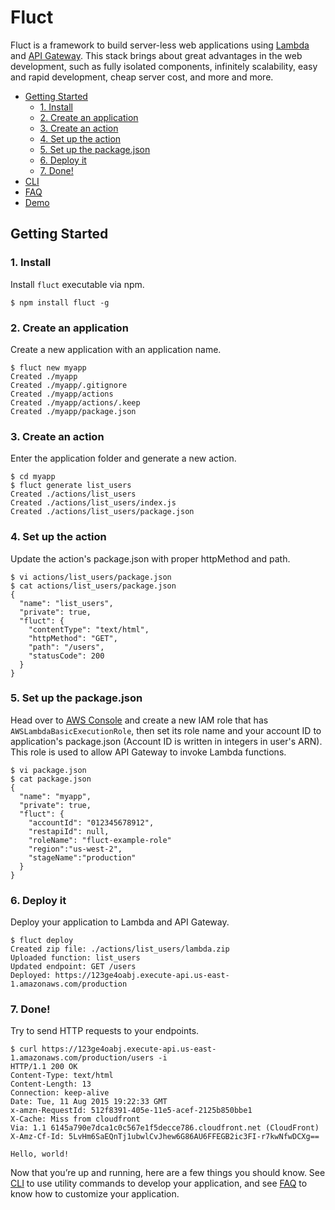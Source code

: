 # Fluct
Fluct is a framework to build server-less web applications using
[Lambda](https://aws.amazon.com/lambda/) and [API Gateway](https://aws.amazon.com/api-gateway/).
This stack brings about great advantages in the web development,
such as fully isolated components, infinitely scalability, easy and rapid development,
cheap server cost, and more and more.

- [Getting Started](#getting-started)
  - [1. Install](#1-install)
  - [2. Create an application](#2-create-an-application)
  - [3. Create an action](#3-create-an-action)
  - [4. Set up the action](#4-set-up-the-action)
  - [5. Set up the package.json](#5-set-up-the-package-json)
  - [6. Deploy it](#6-deploy-it)
  - [7. Done!](#7-done)
- [CLI](/docs/cli.md)
- [FAQ](/docs/faq.md)
- [Demo](https://github.com/r7kamura/fluct-example)

## Getting Started
### 1. Install
Install `fluct` executable via npm.

```
$ npm install fluct -g
```

### 2. Create an application
Create a new application with an application name.

```
$ fluct new myapp
Created ./myapp
Created ./myapp/.gitignore
Created ./myapp/actions
Created ./myapp/actions/.keep
Created ./myapp/package.json
```

### 3. Create an action
Enter the application folder and generate a new action.

```
$ cd myapp
$ fluct generate list_users
Created ./actions/list_users
Created ./actions/list_users/index.js
Created ./actions/list_users/package.json
```

### 4. Set up the action
Update the action's package.json with proper httpMethod and path.

```
$ vi actions/list_users/package.json
$ cat actions/list_users/package.json
{
  "name": "list_users",
  "private": true,
  "fluct": {
    "contentType": "text/html",
    "httpMethod": "GET",
    "path": "/users",
    "statusCode": 200
  }
}
```

### 5. Set up the package.json
Head over to [AWS Console](https://console.aws.amazon.com) and create a new IAM role
that has `AWSLambdaBasicExecutionRole`, then set its role name and your account ID
to application's package.json (Account ID is written in integers in user's ARN).
This role is used to allow API Gateway to invoke Lambda functions.

```
$ vi package.json
$ cat package.json
{
  "name": "myapp",
  "private": true,
  "fluct": {
    "accountId": "012345678912",
    "restapiId": null,
    "roleName": "fluct-example-role"
    "region":"us-west-2",
    "stageName":"production"
  }
}
```

### 6. Deploy it
Deploy your application to Lambda and API Gateway.

```
$ fluct deploy
Created zip file: ./actions/list_users/lambda.zip
Uploaded function: list_users
Updated endpoint: GET /users
Deployed: https://123ge4oabj.execute-api.us-east-1.amazonaws.com/production
```

### 7. Done!
Try to send HTTP requests to your endpoints.

```
$ curl https://123ge4oabj.execute-api.us-east-1.amazonaws.com/production/users -i
HTTP/1.1 200 OK
Content-Type: text/html
Content-Length: 13
Connection: keep-alive
Date: Tue, 11 Aug 2015 19:22:33 GMT
x-amzn-RequestId: 512f8391-405e-11e5-acef-2125b850bbe1
X-Cache: Miss from cloudfront
Via: 1.1 6145a790e7dca1c0c567e1f5decce786.cloudfront.net (CloudFront)
X-Amz-Cf-Id: 5LvHm6SaEQnTj1ubwlCvJhew6G86AU6FFEGB2ic3FI-r7kwNfwDCXg==

Hello, world!
```

Now that you’re up and running, here are a few things you should know.
See [CLI](/docs/cli.md) to use utility commands
to develop your application, and see [FAQ](/docs/faq.md) to know how to customize your application.
